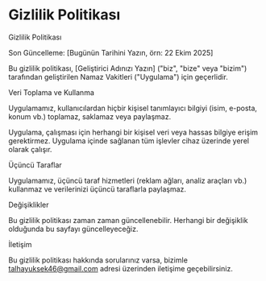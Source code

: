 # Gizlilik Politikası


Gizlilik Politikası

Son Güncelleme: [Bugünün Tarihini Yazın, örn: 22 Ekim 2025]

Bu gizlilik politikası, [Geliştirici Adınızı Yazın] ("biz", "bize" veya "bizim") tarafından geliştirilen Namaz Vakitleri ("Uygulama") için geçerlidir.

Veri Toplama ve Kullanma

Uygulamamız, kullanıcılardan hiçbir kişisel tanımlayıcı bilgiyi (isim, e-posta, konum vb.) toplamaz, saklamaz veya paylaşmaz.

Uygulama, çalışması için herhangi bir kişisel veri veya hassas bilgiye erişim gerektirmez. Uygulama içinde sağlanan tüm işlevler cihaz üzerinde yerel olarak çalışır.

Üçüncü Taraflar

Uygulamamız, üçüncü taraf hizmetleri (reklam ağları, analiz araçları vb.) kullanmaz ve verilerinizi üçüncü taraflarla paylaşmaz.

Değişiklikler

Bu gizlilik politikası zaman zaman güncellenebilir. Herhangi bir değişiklik olduğunda bu sayfayı güncelleyeceğiz.

İletişim

Bu gizlilik politikası hakkında sorularınız varsa, bizimle talhayuksek46@gmail.com adresi üzerinden iletişime geçebilirsiniz.

